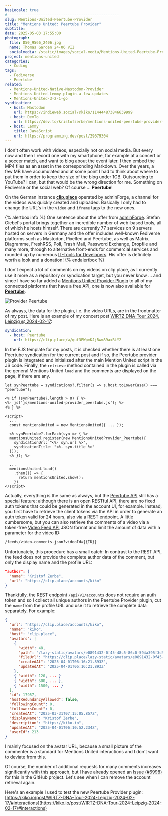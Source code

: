```yaml
---
hasLocale: true
#--------------------------------------------------
slug: Mentions-United-Peertube-Provider
title: "Mentions United: Peertube Provider"
subtitle: 
date: 2025-05-03 17:55:00
photograph:
  file: D50_9566_2406.jpg
  name: Thomas Garden 24-06 VII
  socialmedia: /static/images/social-media/Mentions-United-Peertube-Provider.jpg
project: mentions-united
categories:
  - Coding
tags:
  - Fediverse
  - Peertube
related:
  - Mentions-United-Native-Mastodon-Provider
  - Mentions-United-Lemmy-plugin-a-few-updates
  - Mentions-United-3-2-1-go
syndication:
  - host: Mastodon
    url: https://indieweb.social/@kiko/114444873846639999
  - host: DevTo
    url: https://dev.to/kristofzerbe/mentions-united-peertube-provider-179a
  - host: Lemmy
    title: JavaScript
    url: https://programming.dev/post/29679304
---
```


I don't often work with videos, especially not on social media. But every now and then I record one with my smartphone, for example at a concert or a soccer match, and want to blog about the event later. I then embed the MP4 files as an asset in the corresponding Markdown. Over the years, a few MB have accumulated and at some point I had to think about where to put them in order to keep the size of the blog under 1GB. Outsourcing to YouTube? I can, but that would be the wrong direction for me. Something on Fediverse or the social web? Of course ... **Peertube**!

<!-- more -->

On the German instance [**clip.place**](https://clip.place/c/kiko_io/videos) operated by adminForge, a channel for the videos was quickly created and uploaded. Basically I only had to change the URL's in the `video` and `iframe` tags to the new ones.

{% alertbox info %}
One sentence about the offer from [adminForge](https://adminforge.de/). Stefan Giebel's portal brings together an incredible number of web-based tools, all of which he hosts himself. There are currently 77 services on 9 servers hosted on servers in Germany and the offer includes well-known Fediverse platforms such as Mastodon, Pixelfed and Peertube, as well as Matrix, Diagramme, FreshRSS, Poll, Trash Mail, Password Exchange, Dropfile and many more, through to alternative front-ends for commercial services and rounded up by numerous [IT-Tools for Developers](https://tools.adminforge.de/). His offer is definitely worth a look and a donation!
{% endalertbox %}

I don't expect a lot of comments on my videos on clip.place, as I currently use it more as a repository or syndication target, but you never know ... and since I have so far added a [Mentions United Provider Plugin](https://github.com/kristofzerbe/Mentions-United?tab=readme-ov-file#provider-plugins) to all of my connected platforms that have a free API, one is now also available for [**Peertube**](https://github.com/kristofzerbe/Mentions-United?tab=readme-ov-file#provider-peertube).

![Provider Peertube](post/Mentions-United-Peertube-Provider/Provider-peertube.png)

As always, the data for the plugin, i.e. the video URLs, are in the frontmatter of my post. Here is an example of my concert post [WIRTZ DNA-Tour 2024, Leipzig @ 2024-02-17](post/WIRTZ-DNA-Tour-2024-Leipzig-2024-02-17):

```yaml
syndication:
  - host: Peertube
    url: https://clip.place/w/quf3PWpmKJjRwm89axBLY2
```

In the EJS template for my posts, it is checked whether there is at least one Peertube syndication for the current post and if so, the Peertube provider plugin is integrated and initialized after the main Mention United script in the JS code. Finally, the ``retrieve`` method contained in the plugin is called via the general Mentions United ``load`` and the comments are displayed on the page, if there are any.

```ejs
let synPeertube = syndications?.filter(s => s.host.toLowerCase() === "peertube");

<% if (synPeertube?.length > 0) { %>
<%- js('js/mentions-united-provider_peertube.js'); %>
<% } %>

<script>
  ...
  const mentionsUnited = new MentionsUnited({ ... });

  <% synPeertube?.forEach(syn => { %>
  mentionsUnited.register(new MentionsUnitedProvider_Peertube({ 
    syndicationUrl: "<%- syn.url %>",
    syndicationTitle: "<%- syn.title %>"
  }));
  <% }); %>

  ...
  mentionsUnited.load()
    .then(() => { 
      return mentionsUnited.show(); 
    })
</script>
```

Actually, everything is the same as always, but the [Peertube API](https://docs.joinpeertube.org/api/rest-getting-started) still has a special feature: although there is an open RESTful API, there are no fixed auth tokens that could be generated in the account UI, for example. Instead, you first have to retrieve the client tokens via the API in order to generate an auth token valid for 24 hours, also via a REST endpoint. A little cumbersome, but you can also retrieve the comments of a video via a token-free [Video Feed API](https://docs.joinpeertube.org/api-rest-reference.html#tag/Video-Feeds) JSON format and limit the amount of data with a parameter for the video ID:

```url
/feeds/video-comments.json?videoId={{ID}}
```

Unfortunately, this procedure has a small catch: In contrast to the REST API, the feed does not provide the complete author data of the comment, but only the display name and the profile URL:

```json
"author": {
  "name": "Kristof Zerbe",
  "url": "https://clip.place/accounts/kiko"
}
```

Thankfully, the REST endpoint ``/api/v1/accounts`` does not require an auth token and so I collect all unique authors in the Peertube Provider plugin, cut the ``name`` from the profile URL and use it to retrieve the complete data separately. For example:

```json /api/v1/accounts/kiko
{
  "url": "https://clip.place/accounts/kiko",
  "name": "kiko",
  "host": "clip.place",
  "avatars": [
    {
      "width": 48,
      "path": "/lazy-static/avatars/e0891432-0f45-48c5-86c0-594a395f3d91.png",
      "fileUrl": "https://clip.place/lazy-static/avatars/e0891432-0f45-48c5-86c0-594a395f3d91.png",
      "createdAt": "2025-04-01T06:16:21.893Z",
      "updatedAt": "2025-04-01T06:16:21.893Z"
    },
    { "width": 120, ... }
    { "width": 600, ... },
    { "width": 1500, ... }
  ],
  "id": 17957,
  "hostRedundancyAllowed": false,
  "followingCount": 0,
  "followersCount": 0,
  "createdAt": "2025-03-31T07:15:05.857Z",
  "displayName": "Kristof Zerbe",
  "description": "https://kiko.io",
  "updatedAt": "2025-04-01T06:10:52.234Z",
  "userId": 213
}
```

I mainly focused on the avatar URL, because a small picture of the commenter is a standard for Mentions United interactions and I don't want to deviate from this.

Of course, the number of additional requests for many comments increases significantly with this approach, but I have already opened an [Issue (#6998)](https://github.com/issues/created?issue=Chocobozzz%7CPeerTube%7C6998) for this in the GitHub project. Let's see when I can remove the account retrieval again.

Here's an example I used to test the new Peertube Provider plugin: [https://kiko.io/post/WIRTZ-DNA-Tour-2024-Leipzig-2024-02-17/#interactions](https://kiko.io/post/WIRTZ-DNA-Tour-2024-Leipzig-2024-02-17/#interactions)

